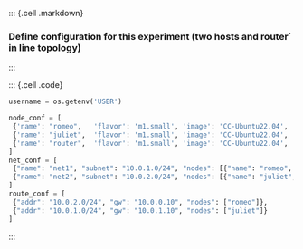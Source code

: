 ::: {.cell .markdown}
### Define configuration for this experiment (two hosts and router` in line topology)
:::

::: {.cell .code}
```python
username = os.getenv('USER')

node_conf = [
 {'name': "romeo",   'flavor': 'm1.small', 'image': 'CC-Ubuntu22.04', 'packages': []}, 
 {'name': "juliet",  'flavor': 'm1.small', 'image': 'CC-Ubuntu22.04', 'packages': []}, 
 {'name': "router",  'flavor': 'm1.small', 'image': 'CC-Ubuntu22.04', 'packages': []}
]
net_conf = [
 {"name": "net1", "subnet": "10.0.1.0/24", "nodes": [{"name": "romeo",   "addr": "10.0.1.100"}, {"name": "router", "addr": "10.0.1.10"}]},
 {"name": "net2", "subnet": "10.0.2.0/24", "nodes": [{"name": "juliet",  "addr": "10.0.2.100"}, {"name": "router", "addr": "10.0.2.10"}]}
]
route_conf = [
 {"addr": "10.0.2.0/24", "gw": "10.0.0.10", "nodes": ["romeo"]}, 
 {"addr": "10.0.1.0/24", "gw": "10.0.1.10", "nodes": ["juliet"]}
]
```
:::
